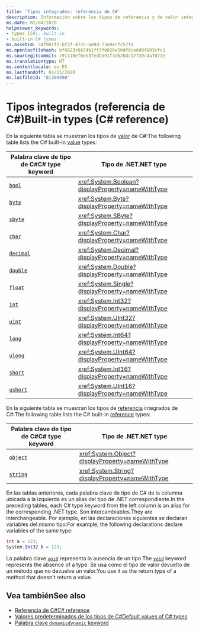 ```yaml
---
title: 'Tipos integrados: referencia de C#'
description: Información sobre los tipos de referencia y de valor integrados de C#
ms.date: 02/04/2020
helpviewer_keywords:
- types [C#], built-in
- built-in C# types
ms.assetid: 54f901f2-bf2f-472c-ae8d-73e8ecfc57fe
ms.openlocfilehash: bf8823c6674b1ff3f0028a50df8ce8d0f803cfc1
ms.sourcegitcommit: c91110ef6ee3fedb591f3d628dc17739c4a7071e
ms.translationtype: HT
ms.contentlocale: es-ES
ms.lasthandoff: 04/15/2020
ms.locfileid: "81389490"
---
```

# <a name="built-in-types-c-reference"></a><span data-ttu-id="c3a8a-103">Tipos integrados (referencia de C#)</span><span class="sxs-lookup"><span data-stu-id="c3a8a-103">Built-in types (C# reference)</span></span>

<span data-ttu-id="c3a8a-104">En la siguiente tabla se muestran los tipos de [valor](value-types.md) de C#:</span><span class="sxs-lookup"><span data-stu-id="c3a8a-104">The following table lists the C# built-in [value](value-types.md) types:</span></span>

|<span data-ttu-id="c3a8a-105">Palabra clave de tipo de C#</span><span class="sxs-lookup"><span data-stu-id="c3a8a-105">C# type keyword</span></span>|<span data-ttu-id="c3a8a-106">Tipo de .NET</span><span class="sxs-lookup"><span data-stu-id="c3a8a-106">.NET type</span></span>|
|--------------|-------------------------|
|[`bool`](bool.md)|<xref:System.Boolean?displayProperty=nameWithType>|
|[`byte`](integral-numeric-types.md)|<xref:System.Byte?displayProperty=nameWithType>|
|[`sbyte`](integral-numeric-types.md)|<xref:System.SByte?displayProperty=nameWithType>|
|[`char`](char.md)|<xref:System.Char?displayProperty=nameWithType>|
|[`decimal`](floating-point-numeric-types.md)|<xref:System.Decimal?displayProperty=nameWithType>|
|[`double`](floating-point-numeric-types.md)|<xref:System.Double?displayProperty=nameWithType>|
|[`float`](floating-point-numeric-types.md)|<xref:System.Single?displayProperty=nameWithType>|
|[`int`](integral-numeric-types.md)|<xref:System.Int32?displayProperty=nameWithType>|
|[`uint`](integral-numeric-types.md)|<xref:System.UInt32?displayProperty=nameWithType>|
|[`long`](integral-numeric-types.md)|<xref:System.Int64?displayProperty=nameWithType>|
|[`ulong`](integral-numeric-types.md)|<xref:System.UInt64?displayProperty=nameWithType>|
|[`short`](integral-numeric-types.md)|<xref:System.Int16?displayProperty=nameWithType>|
|[`ushort`](integral-numeric-types.md)|<xref:System.UInt16?displayProperty=nameWithType>|

<span data-ttu-id="c3a8a-107">En la siguiente tabla se muestran los tipos de [referencia](../keywords/reference-types.md) integrados de C#:</span><span class="sxs-lookup"><span data-stu-id="c3a8a-107">The following table lists the C# built-in [reference](../keywords/reference-types.md) types:</span></span>

|<span data-ttu-id="c3a8a-108">Palabra clave de tipo de C#</span><span class="sxs-lookup"><span data-stu-id="c3a8a-108">C# type keyword</span></span>|<span data-ttu-id="c3a8a-109">Tipo de .NET</span><span class="sxs-lookup"><span data-stu-id="c3a8a-109">.NET type</span></span>|
|--------------|-------------------------|
|[`object`](reference-types.md#the-object-type)|<xref:System.Object?displayProperty=nameWithType>|
|[`string`](reference-types.md#the-string-type)|<xref:System.String?displayProperty=nameWithType>|

<span data-ttu-id="c3a8a-110">En las tablas anteriores, cada palabra clave de tipo de C# de la columna ubicada a la izquierda es un alias del tipo de .NET correspondiente.</span><span class="sxs-lookup"><span data-stu-id="c3a8a-110">In the preceding tables, each C# type keyword from the left column is an alias for the corresponding .NET type.</span></span> <span data-ttu-id="c3a8a-111">Son intercambiables.</span><span class="sxs-lookup"><span data-stu-id="c3a8a-111">They are interchangeable.</span></span> <span data-ttu-id="c3a8a-112">Por ejemplo, en las declaraciones siguientes se declaran variables del mismo tipo:</span><span class="sxs-lookup"><span data-stu-id="c3a8a-112">For example, the following declarations declare variables of the same type:</span></span>

```csharp
int a = 123;
System.Int32 b = 123;
```

<span data-ttu-id="c3a8a-113">La palabra clave [`void`](void.md) representa la ausencia de un tipo.</span><span class="sxs-lookup"><span data-stu-id="c3a8a-113">The [`void`](void.md) keyword represents the absence of a type.</span></span> <span data-ttu-id="c3a8a-114">Se usa como el tipo de valor devuelto de un método que no devuelve un valor.</span><span class="sxs-lookup"><span data-stu-id="c3a8a-114">You use it as the return type of a method that doesn't return a value.</span></span>

## <a name="see-also"></a><span data-ttu-id="c3a8a-115">Vea también</span><span class="sxs-lookup"><span data-stu-id="c3a8a-115">See also</span></span>

- [<span data-ttu-id="c3a8a-116">Referencia de C#</span><span class="sxs-lookup"><span data-stu-id="c3a8a-116">C# reference</span></span>](../index.md)
- [<span data-ttu-id="c3a8a-117">Valores predeterminados de los tipos de C#</span><span class="sxs-lookup"><span data-stu-id="c3a8a-117">Default values of C# types</span></span>](default-values.md)
- [<span data-ttu-id="c3a8a-118">Palabra clave `dynamic`</span><span class="sxs-lookup"><span data-stu-id="c3a8a-118">`dynamic` keyword</span></span>](reference-types.md#the-dynamic-type)
